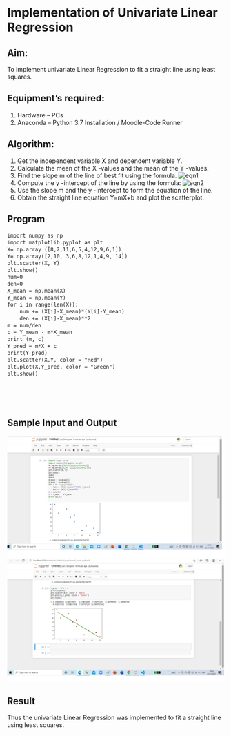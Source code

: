 # Implementation of Univariate Linear Regression
## Aim:
To implement univariate Linear Regression to fit a straight line using least squares.
## Equipment’s required:
1.	Hardware – PCs
2.	Anaconda – Python 3.7 Installation / Moodle-Code Runner
## Algorithm:
1.	Get the independent variable X and dependent variable Y.
2.	Calculate the mean of the X -values and the mean of the Y -values.
3.	Find the slope m of the line of best fit using the formula.
 ![eqn1](./eq1.jpg)
4.	Compute the y -intercept of the line by using the formula:
![eqn2](./eq2.jpg)  
5.	Use the slope m and the y -intercept to form the equation of the line.
6.	Obtain the straight line equation Y=mX+b and plot the scatterplot.
## Program
```
import numpy as np
import matplotlib.pyplot as plt
X= np.array ([8,2,11,6,5,4,12,9,6,1])
Y= np.array([2,10, 3,6,8,12,1,4,9, 14])
plt.scatter(X, Y)
plt.show()
num=0
den=0
X_mean = np.mean(X)
Y_mean = np.mean(Y)
for i in range(len(X)):
    num += (X[i]-X_mean)*(Y[i]-Y_mean)
    den += (X[i]-X_mean)**2
m = num/den
c = Y_mean - m*X_mean
print (m, c)
Y_pred = m*X + c
print(Y_pred)
plt.scatter(X,Y, color = "Red")
plt.plot(X,Y_pred, color = "Green")
plt.show()





```
## Sample Input and Output
![output](.//u1.png)
![output](.//u2.png)
## Result

Thus the univariate Linear Regression was implemented to fit a straight line using least squares.

